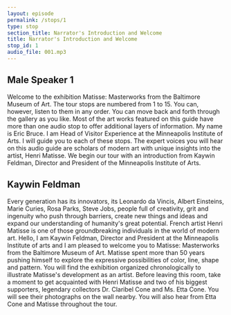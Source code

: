 ```yaml
---
layout: episode
permalink: /stops/1
type: stop
section_title: Narrator's Introduction and Welcome
title: Narrator's Introduction and Welcome
stop_id: 1
audio_file: 001.mp3
---
```


## Male Speaker 1

Welcome to the exhibition Matisse: Masterworks from the Baltimore Museum of Art.  The tour stops are numbered from 1 to 15.  You can, however, listen to them in any order.  You can move back and forth through the gallery as you like.  Most of the art works featured on this guide have more than one audio stop to offer additional layers of information.  My name is Eric Bruce. I am Head of Visitor Experience at the Minneapolis Institute of Arts.  I will guide you to each of these stops.  The expert voices you will hear on this audio guide are scholars of modern art with unique insights into the artist, Henri Matisse.  We begin our tour with an introduction from Kaywin Feldman, Director and President of the Minneapolis Institute of Arts.

## Kaywin Feldman

Every generation has its innovators, its Leonardo da Vincis, Albert Einsteins, Marie Curies, Rosa Parks, Steve Jobs, people full of creativity, grit and ingenuity who push through barriers, create new things and ideas and expand our understanding of humanity's great potential.  French artist Henri Matisse is one of those groundbreaking individuals in the world of modern art.  Hello, I am Kaywin Feldman, Director and President at the Minneapolis Institute of arts and I am pleased to welcome you to Matisse: Masterworks from the Baltimore Museum of Art.  Matisse spent more than 50 years pushing himself to explore the expressive possibilities of color, line, shape and pattern.  You will find the exhibition organized chronologically to illustrate Matisse's development as an artist.  Before leaving this room, take a moment to get acquainted with Henri Matisse and two of his biggest supporters, legendary collectors Dr. Claribel Cone and Ms. Etta Cone.  You will see their photographs on the wall nearby.  You will also hear from Etta Cone and Matisse throughout the tour.
